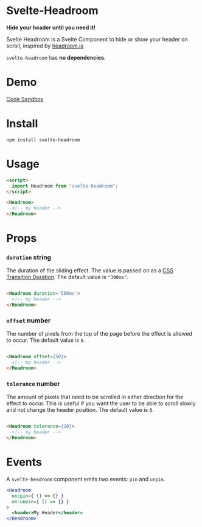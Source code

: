 # Svelte-Headroom

**Hide your header until you need it!**

Svelte Headroom is a Svelte Component to hide or show your header on scroll, inspired by [headroom.js](https://wicky.nillia.ms/headroom.js/)

`svelte-headroom` has **no dependencies**.

# Demo

[Code Sandbox](https://codesandbox.io/embed/svelte-headroom-demo-cf7lv)

# Install

`npm install svelte-headroom`

# Usage

```html
<script>
  import Headroom from "svelte-headroom";
</script>

<Headroom>
  <!-- my header -->
</Headroom>

```

# Props

### `duration` string

The duration of the sliding effect. The value is passed on as a [CSS Transition Duration](https://developer.mozilla.org/en-US/docs/Web/CSS/transition-duration). The default value is `"300ms"`.

```html

<Headroom duration='500ms'>
  <!-- my header -->
</Headroom>

```

### `offset` number

The number of pixels from the top of the page before the effect is allowed to occur. The default value is `0`.

```html

<Headroom offset={50}>
  <!-- my header -->
</Headroom>

```

### `tolerance` number

The amount of pixels that need to be scrolled in either direction for the effect to occur. This is useful if you want the user to be able to scroll slowly and not change the header position. The default value is `0`.

```html

<Headroom tolerance={10}>
  <!-- my header -->
</Headroom>

```

# Events

A `svelte-headroom` component emits two events: `pin` and `unpin`.

```jsx
<Headroom
  on:pin={ () => {} }
  on:unpin={ () => {} }
>
  <header>My Header</header>
</Headroom>
```
